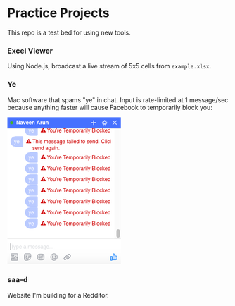 # Practice Projects
This repo is a test bed for using new tools.

### Excel Viewer
Using Node.js, broadcast a live stream of 5x5 cells from `example.xlsx`.

### Ye
Mac software that spams "ye" in chat. Input is rate-limited at 1 message/sec because anything faster will cause Facebook to temporarily block you:

![Blocked from facebook :(](./ye/ye_failure.png)

### saa-d
Website I'm building for a Redditor.
